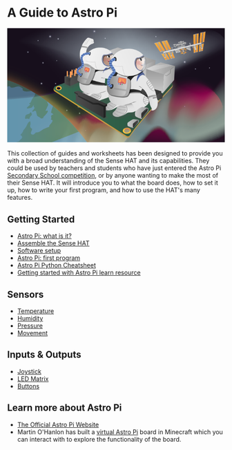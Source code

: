 # A Guide to Astro Pi

![Astro Pi Cover Art](images/cover.png)

This collection of guides and worksheets has been designed to provide you with a broad understanding of the Sense HAT and its capabilities. They could be used by teachers and students who have just entered the Astro Pi [Secondary School competition](http://astro-pi.org/secondary-school-competition/), or by anyone wanting to make the most of their Sense HAT. It will introduce you to what the board does, how to set it up, how to write your first program, and how to use the HAT's many features. 

## Getting Started

- [Astro Pi: what is it?](board.md)
- [Assemble the Sense HAT](assemble.md)
- [Software setup](software.md)
- [Astro Pi: first program](program.md)
- [Astro Pi Python Cheatsheet](files/AstroPi-Cheatsheet.pdf)
- [Getting started with Astro Pi learn resource](http://raspberrypi.org/learning/getting-started-with-astro-pi)

## Sensors

- [Temperature](sensors/temperature.md)
- [Humidity](sensors/humidity.md)
- [Pressure](sensors/pressure.md)
- [Movement](sensors/movement.md)

## Inputs & Outputs

- [Joystick](inputs-outputs/joystick.md)
- [LED Matrix](inputs-outputs/led-matrix.md)
- [Buttons](inputs-outputs/buttons.md)

## Learn more about Astro Pi

- [The Official Astro Pi Website](http://astro-pi.org/)
- Martin O'Hanlon has built a [virtual Astro Pi](http://www.stuffaboutcode.com/2015/05/interactive-minecraft-astro-pi.html) board in Minecraft which you can interact with to explore the functionality of the board. 




